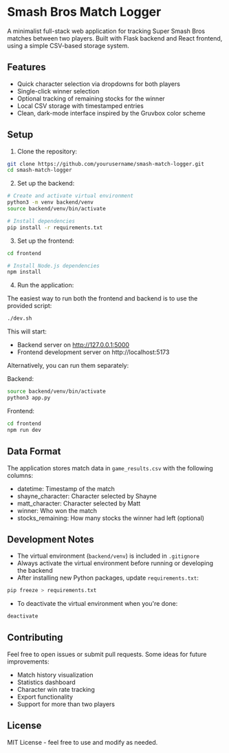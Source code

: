 # Smash Bros Match Logger

A minimalist full-stack web application for tracking Super Smash Bros matches between two players. Built with Flask backend and React frontend, using a simple CSV-based storage system.

## Features

- Quick character selection via dropdowns for both players
- Single-click winner selection
- Optional tracking of remaining stocks for the winner
- Local CSV storage with timestamped entries
- Clean, dark-mode interface inspired by the Gruvbox color scheme

## Setup

1. Clone the repository:

```bash
git clone https://github.com/yourusername/smash-match-logger.git
cd smash-match-logger
```

2. Set up the backend:

```bash
# Create and activate virtual environment
python3 -m venv backend/venv
source backend/venv/bin/activate

# Install dependencies
pip install -r requirements.txt
```

3. Set up the frontend:

```bash
cd frontend

# Install Node.js dependencies
npm install
```

4. Run the application:

The easiest way to run both the frontend and backend is to use the provided script:

```bash
./dev.sh
```

This will start:

- Backend server on http://127.0.0.1:5000
- Frontend development server on http://localhost:5173

Alternatively, you can run them separately:

Backend:

```bash
source backend/venv/bin/activate
python3 app.py
```

Frontend:

```bash
cd frontend
npm run dev
```

## Data Format

The application stores match data in `game_results.csv` with the following columns:

- datetime: Timestamp of the match
- shayne_character: Character selected by Shayne
- matt_character: Character selected by Matt
- winner: Who won the match
- stocks_remaining: How many stocks the winner had left (optional)

## Development Notes

- The virtual environment (`backend/venv`) is included in `.gitignore`
- Always activate the virtual environment before running or developing the backend
- After installing new Python packages, update `requirements.txt`:

```bash
pip freeze > requirements.txt
```

- To deactivate the virtual environment when you're done:

```bash
deactivate
```

## Contributing

Feel free to open issues or submit pull requests. Some ideas for future improvements:

- Match history visualization
- Statistics dashboard
- Character win rate tracking
- Export functionality
- Support for more than two players

## License

MIT License - feel free to use and modify as needed.
